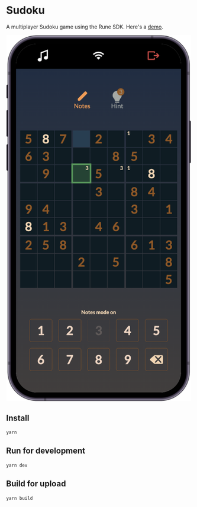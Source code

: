 # Sudoku

A multiplayer Sudoku game using the Rune SDK. Here's a [demo](https://developers.rune.ai/examples/sudoku/).

[<img src="../../docs/static/img/multiplayer-games/sudoku.png" width=500>](https://developers.rune.ai/examples/sudoku/)

## Install

```sh
yarn
```

## Run for development

```sh
yarn dev
```

## Build for upload

```sh
yarn build
```
